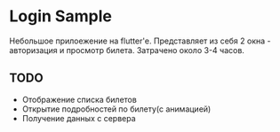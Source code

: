 # Login Sample

Небольшое прилоежение на flutter'е. Представляет из себя 2 окна - авторизация и просмотр билета. 
Затрачено около 3-4 часов. 

## TODO
- Отображение списка билетов
- Открытие подробностей по билету(с анимацией)
- Получение данных с сервера
